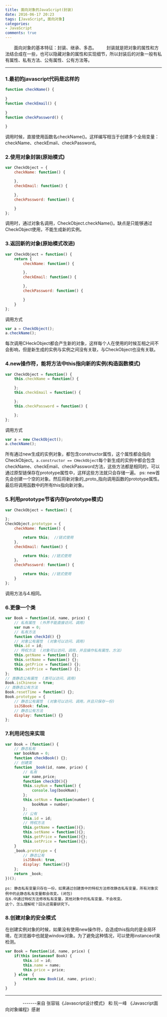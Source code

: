 ```yaml
---
title: 面向对象的JavaScript(封装)
date: 2016-06-17 20:23
tags: [JavaScript, 面向对象]
categories: 
- JavaScript
comments: true
---
```


　　面向对象的基本特征：封装、继承、多态。
　　封装就是把对象的属性和方法结合成在一些，也可以隐藏对象的属性和实现细节，所以封装后的对象一般有私有属性、私有方法、公有属性、公有方法等。

--------------------

### 1.最初的javascript代码是这样的
```javascript
function checkName() {
	
}
function checkEmail() {
	
}
function checkPassword() {
	
}
```
调用时候，直接使用函数名checkName()。这样编写相当于创建多个全局变量：checkName、checkEmail、checkPassword。

### 2.使用对象封装(原始模式)
```javascript
var CheckObject = {
	checkName: function() {

	},
	checkEmail: function() {

	},
	checkPassword: function() {

	}
};
```
调用时，通过对象名调用，CheckObject.checkName()。缺点是只能够通过CheckObject使用，不能生成新的实例。

### 3.返回新的对象(原始模式改进)
```javascript
var CheckObject = function() {
	return {
		checkName: function() {

		},
		checkEmail: function() {

		},
		checkPassword: function() {

		}
	}
};
```
调用方式
```javascript
var a = CheckObject();
a.checkName();
```
每次调用CHeckObject都会产生新的对象，这样每个人在使用的时候互相之间不会影响，但是新生成的实例与实例之间没有关联，与CheckObject也没有关联。

### 4.new操作符，能将方法中this指向新的实例(构造函数模式)
```javascript
var CheckObject = function() {
	this.checkName = function() {

	};
	this.checkEmail = function() {

	};
	this.checkPassword = function() {

	};
};
```
调用方式
```javascript
var a = new CheckObject();
a.checkName();
```
所有通过new生成的实例对象，都包含constructor属性，这个属性都会指向CheckObject。`a.constructor == CHeckObject`每个新生成的实例中都会包含checkName、checkEmail、checkPassword方法，这些方法都是相同的，可以通过原型链保存在prototype属性中，这样这些方法就只会存储一遍。
	ps: new首先会创建一个空的对象。然后将新对象的_proto_指向调用函数的prototype属性。 最后将调用函数中的所有this指向新对象。

### 5.利用prototype节省内存(prototype模式)
```javascript
var CheckObject = function() {
	
};
CheckObject.prototype = {
	checkName: function() {

		return this;  //链式使用
	},
	checkEmail: function() {

		return this; //链式使用
	}，
	checkPassword: function() {

		return this; //链式使用
	}
};
```
调用方法与4.相同。

### 6.更像一个类
```javascript
var Book = function(id, name, price) {
	// 私有属性  (外界不能直接访问、调用)
	var num = 0;
	// 私有方法
	function checkId() {}
	// 对象公有属性  (对象可以访问、调用)
	this.id = id;
	// 特权方法  (对象可以访问、调用，并且操作私有属性、方法)
	this.getName = function() {};
	this.setName = function() {};
	this.getPrice = function() {};
	this.setPrice = function() {};
};
// 类静态公有属性  (类可以访问、调用)
Book.isChinese = true;
// 类静态公有方法
Book.resetTime = function() {};
Book.prototype = {
	// 静态公有属性  (对象可以访问、调用，并且只保存一份)
	isJSBook: false,
	// 静态公有方法
	display: function() {}
};
```

### 7.利用闭包来实现
```javascript
var Book = (function() {
	// 静态私有
	var bookNum = 0;
	function checkBook() {};
	// 创建类
	function _book(id, name, price) {
		// 私有
		var name,price;
		function checkID(){}
		this.sayNum = function() {
			console.log(bookNum);
		};
		this.setNum = function(number) {
			bookNum = number;
		};
		// 公有
		this.id = id;
		// 特权方法
		this.getName = function(){};
		this.setName = function(){};
		this.getPrice = function(){};
		this.setPrice = function(){};
	}
	_book.prototype = {
		// 静态公有
		isJSBook: true,
		display: function(){}
	};
	return _book;
})();
```
	ps: 静态私有变量只存在一份，如果通过创建类中的特权方法修改静态私有变量，所有对象实例中的此静态私有变量都会改变。(闭包)
	在6.中通过特权方法修改私有变量，其他对象中的私有变量，不会改变。
	这个，怎么理解呢？回头还需要研究下。

### 8.创建对象的安全模式
在创建实例对象的时候，如果没有使用new操作符，会造成this指向的是全局环境，在浏览器中也就是window对象。为了避免这种情况，可以使用instanceof来检测。
```javascript
var Book = function(id, name, price) {
	if(this instanceof Book) {
		this.id = id;
		this.name = name;
		this.price = price;
	} else  {
		return new Book(id, name, price);
	}
}
```
----------------
　　　　-------来自 张容铭《Javascript设计模式》 和 阮一峰 《Javascript面向对象编程》感谢